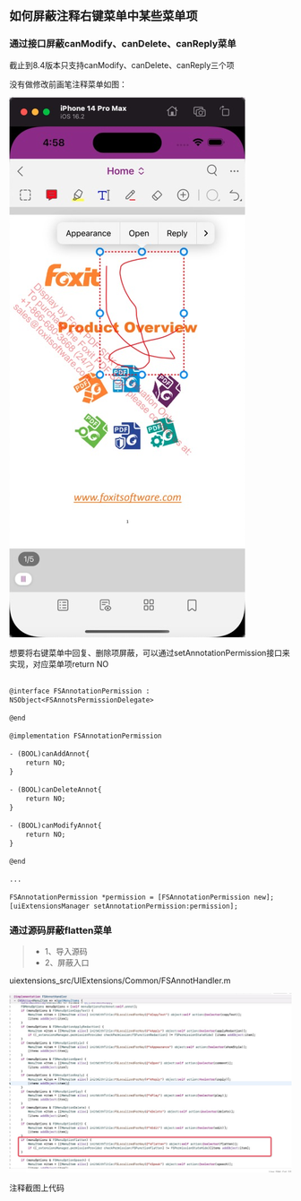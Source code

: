 ## 如何屏蔽注释右键菜单中某些菜单项

### 通过接口屏蔽canModify、canDelete、canReply菜单

截止到8.4版本只支持canModify、canDelete、canReply三个项

没有做修改前画笔注释菜单如图：

![截图1](/iOS/ScreenCapture/20230613165842.jpg)

想要将右键菜单中回复、删除项屏蔽，可以通过setAnnotationPermission接口来实现，对应菜单项return NO


```objc

@interface FSAnnotationPermission : NSObject<FSAnnotsPermissionDelegate>

@end

@implementation FSAnnotationPermission

- (BOOL)canAddAnnot{
    return NO;
}

- (BOOL)canDeleteAnnot{
    return NO;
}

- (BOOL)canModifyAnnot{
    return NO;
}

@end

...

FSAnnotationPermission *permission = [FSAnnotationPermission new];
[uiExtensionsManager setAnnotationPermission:permission];
```

### 通过源码屏蔽flatten菜单

> * 1、导入源码
> * 2、屏蔽入口

uiextensions_src/UIExtensions/Common/FSAnnotHandler.m

![截图2](/iOS/ScreenCapture/20230613171428.jpg)

注释截图上代码
